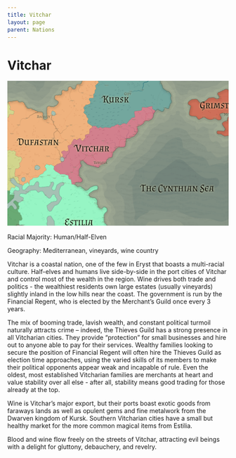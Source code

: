 ```yaml
---
title: Vitchar
layout: page
parent: Nations
---
```


# Vitchar

![NationMap](../images/nations/Vitchar.png)

Racial Majority: Human/Half-Elven

Geography: Mediterranean, vineyards, wine country

Vitchar is a coastal nation, one of the few in Eryst that boasts a multi-racial culture. Half-elves and humans live side-by-side in the port cities of Vitchar and control most of the wealth in the region. Wine drives both trade and politics - the wealthiest residents own large estates (usually vineyards) slightly inland in the low hills near the coast. The government is run by the Financial Regent, who is elected by the Merchant’s Guild once every 3 years.

The mix of booming trade, lavish wealth, and constant political turmoil naturally attracts crime – indeed, the Thieves Guild has a strong presence in all Vitcharian cities. They provide “protection” for small businesses and hire out to anyone able to pay for their services. Wealthy families looking to secure the position of Financial Regent will often hire the Thieves Guild as election time approaches, using the varied skills of its members to make their political opponents appear weak and incapable of rule. Even the oldest, most established Vitcharian families are merchants at heart and value stability over all else - after all, stability means good trading for those already at the top.

Wine is Vitchar’s major export, but their ports boast exotic goods from faraways lands as well as opulent gems and fine metalwork from the Dwarven kingdom of Kursk. Southern Vitcharian cities have a small but healthy market for the more common magical items from Estilia.

Blood and wine flow freely on the streets of Vitchar, attracting evil beings with a delight for gluttony, debauchery, and revelry.
